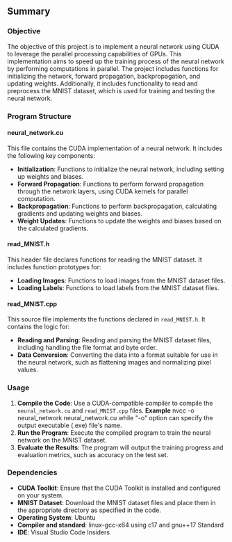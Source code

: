 ## Summary

### Objective
The objective of this project is to implement a neural network using CUDA to leverage the parallel processing capabilities of GPUs. This implementation aims to speed up the training process of the neural network by performing computations in parallel. The project includes functions for initializing the network, forward propagation, backpropagation, and updating weights. Additionally, it includes functionality to read and preprocess the MNIST dataset, which is used for training and testing the neural network.

### Program Structure

#### neural_network.cu
This file contains the CUDA implementation of a neural network. It includes the following key components:
- **Initialization**: Functions to initialize the neural network, including setting up weights and biases.
- **Forward Propagation**: Functions to perform forward propagation through the network layers, using CUDA kernels for parallel computation.
- **Backpropagation**: Functions to perform backpropagation, calculating gradients and updating weights and biases.
- **Weight Updates**: Functions to update the weights and biases based on the calculated gradients.

#### read_MNIST.h
This header file declares functions for reading the MNIST dataset. It includes function prototypes for:
- **Loading Images**: Functions to load images from the MNIST dataset files.
- **Loading Labels**: Functions to load labels from the MNIST dataset files.

#### read_MNIST.cpp
This source file implements the functions declared in `read_MNIST.h`. It contains the logic for:
- **Reading and Parsing**: Reading and parsing the MNIST dataset files, including handling the file format and byte order.
- **Data Conversion**: Converting the data into a format suitable for use in the neural network, such as flattening images and normalizing pixel values.

### Usage
1. **Compile the Code**: Use a CUDA-compatible compiler to compile the `neural_network.cu` and `read_MNIST.cpp` files.
     **Example** nvcc -o neural_network neural_network.cu
     while "-o" option can specify the output executable (.exe) file's name.
2. **Run the Program**: Execute the compiled program to train the neural network on the MNIST dataset.
3. **Evaluate the Results**: The program will output the training progress and evaluation metrics, such as accuracy on the test set.



### Dependencies
- **CUDA Toolkit**: Ensure that the CUDA Toolkit is installed and configured on your system.
- **MNIST Dataset**: Download the MNIST dataset files and place them in the appropriate directory as specified in the code.
- **Operating System**: Ubuntu
- **Compiler and standard**: linux-gcc-x64 using c17 and gnu++17 Standard
- **IDE**: Visual Studio Code Insiders